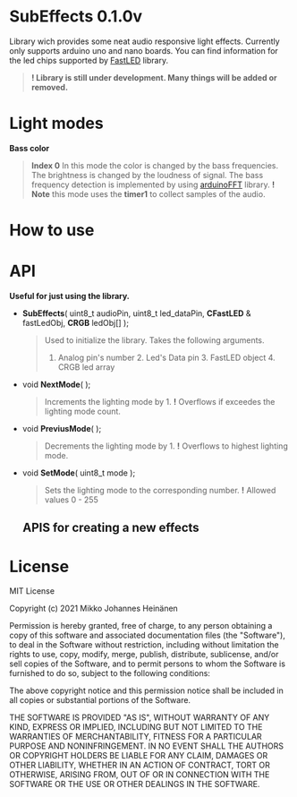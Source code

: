 # SubEffects 0.1.0v
Library wich provides some neat audio responsive light effects.
Currently only supports arduino uno and nano boards. You can find information for the led chips supported by [FastLED](https://github.com/FastLED/FastLED#supported-led-chipsets) library.
>**! Library is still under development. Many things will be added or removed.**

# Light modes
**Bass color**
>**Index 0**
> In this mode the color is changed by the bass frequencies. The brightness is changed by the loudness of signal.
> The bass frequency detection is implemented by using [arduinoFFT](https://github.com/kosme/arduinoFFT) library.
> **! Note** this mode uses the **timer1** to collect samples of the audio.

# How to use


# API

**Useful for just using the library.**

* **SubEffects**( uint8_t audioPin, uint8_t led_dataPin, **CFastLED** & fastLedObj, **CRGB** ledObj[] );
   >Used to initialize the library.
   > Takes the following arguments. 
   > 1. Analog pin's number 2.  Led's Data pin 3. FastLED object 4. CRGB led array

* void **NextMode**( );
  > Increments the lighting mode by 1. 
  > **!** Overflows if exceedes the lighting mode count.
* void **PreviusMode**( );
  > Decrements the lighting mode by 1.
  > **!** Overflows to highest lighting mode.
 
* void **SetMode**( uint8_t mode );
  > Sets the lighting mode to the corresponding number.
  > **!** Allowed values 0 - 255

    ## APIS for creating a new effects
     
# License

MIT License

Copyright (c) 2021 Mikko Johannes Heinänen 

Permission is hereby granted, free of charge, to any person obtaining a copy
of this software and associated documentation files (the "Software"), to deal
in the Software without restriction, including without limitation the rights
to use, copy, modify, merge, publish, distribute, sublicense, and/or sell
copies of the Software, and to permit persons to whom the Software is
furnished to do so, subject to the following conditions:

The above copyright notice and this permission notice shall be included in all
copies or substantial portions of the Software.

THE SOFTWARE IS PROVIDED "AS IS", WITHOUT WARRANTY OF ANY KIND, EXPRESS OR
IMPLIED, INCLUDING BUT NOT LIMITED TO THE WARRANTIES OF MERCHANTABILITY,
FITNESS FOR A PARTICULAR PURPOSE AND NONINFRINGEMENT. IN NO EVENT SHALL THE
AUTHORS OR COPYRIGHT HOLDERS BE LIABLE FOR ANY CLAIM, DAMAGES OR OTHER
LIABILITY, WHETHER IN AN ACTION OF CONTRACT, TORT OR OTHERWISE, ARISING FROM,
OUT OF OR IN CONNECTION WITH THE SOFTWARE OR THE USE OR OTHER DEALINGS IN THE
SOFTWARE.
